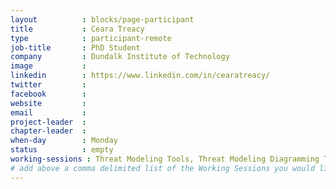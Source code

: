 ```yaml
---
layout          : blocks/page-participant
title           : Ceara Treacy
type            : participant-remote
job-title       : PhD Student
company         : Dundalk Institute of Technology
image           : 
linkedin        : https://www.linkedin.com/in/cearatreacy/
twitter         : 
facebook        : 
website         :
email           : 
project-leader  :
chapter-leader  :
when-day        : Monday
status          : empty
working-sessions : Threat Modeling Tools, Threat Modeling Diagramming Techniques, Threat Modeling Where do I Start?
# add above a comma delimited list of the Working Sessions you would like to attend (use the session's title)
---
```


<!-- put more details about participant here -->
